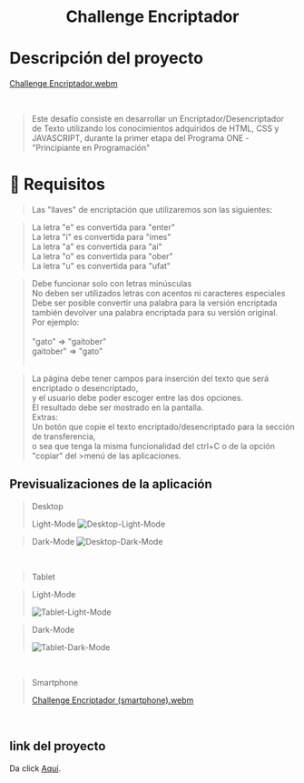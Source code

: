  <h1 align="center"> Challenge Encriptador </h1>
 
 # Descripción del proyecto

[Challenge Encriptador.webm](https://github.com/johnsh85dev/Challenge_Encriptador/assets/126521026/dc772880-e1b1-4c45-b93f-f272b600fe0f)


 <br>
 
 >Este desafío consiste en desarrollar un Encriptador/Desencriptador de Texto
 >utilizando los conocimientos adquiridos de HTML, CSS y JAVASCRIPT, durante
 >la primer etapa del Programa ONE - "Principiante en Programación"


# 📝 Requisitos

>Las "llaves" de encriptación que utilizaremos son las siguientes:<br>

>La letra "e" es convertida para "enter" <br>
>La letra "i" es convertida para "imes" <br>
>La letra "a" es convertida para "ai" <br>
>La letra "o" es convertida para "ober" <br>
>La letra "u" es convertida para "ufat" <br>


>Debe funcionar solo con letras minúsculas <br>
>No deben ser utilizados letras con acentos ni caracteres especiales <br>
>Debe ser posible convertir una palabra para la versión encriptada también devolver una palabra encriptada para su versión original. <br>
>Por ejemplo:<br><br>
>"gato" => "gaitober"<br>
>gaitober" => "gato"<br><br>

>La página debe tener campos para inserción del texto que será encriptado o desencriptado,<br>
>y el usuario debe poder escoger entre las dos opciones.<br>
>El resultado debe ser mostrado en la pantalla.<br>
>Extras:<br>
>Un botón que copie el texto encriptado/desencriptado para la sección de transferencia,<br>
>o sea que tenga la misma funcionalidad del ctrl+C o de la opción "copiar" del >menú de las aplicaciones.<br>

## Previsualizaciones de la aplicación 

>Desktop
>
>Light-Mode
>![Desktop-Light-Mode](https://github.com/johnsh85dev/Challenge_Encriptador/assets/126521026/8288dbcc-c11d-4736-a214-9e79d6b51703)

>Dark-Mode
>![Desktop-Dark-Mode](https://github.com/johnsh85dev/Challenge_Encriptador/assets/126521026/62950307-43fe-43e4-b9dd-42edb634e8f8)

<br>

>Tablet

>Light-Mode
>
>![Tablet-Light-Mode](https://github.com/johnsh85dev/Challenge_Encriptador/assets/126521026/144e6a33-d200-410a-b91b-b941e6748bdc)


>Dark-Mode
>
>![Tablet-Dark-Mode](https://github.com/johnsh85dev/Challenge_Encriptador/assets/126521026/e94712d1-4e82-46dd-b953-e727066666f5)

<br>

>Smartphone
>
>[Challenge Encriptador (smartphone).webm](https://github.com/johnsh85dev/Challenge_Encriptador/assets/126521026/164cf7c8-1fa1-4ae9-96f0-f56f5f338e24)

<br>

## link del proyecto

Da click [Aquí](https://johnsh85dev.github.io/Challenge_Encriptador/).
